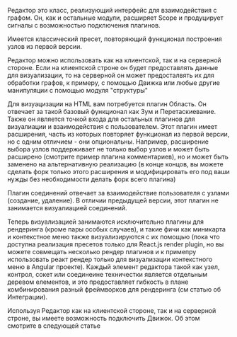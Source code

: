 Редактор это класс, реализующий интерфейс для взаимодействия с графом. Он, как и остальные модули, расширяет Scope и продуцирует сигналы с возможностью подключения плагинов.

Имеется классический пресет, повторяющий функционал построения узлов из первой версии.

Редактор можно использовать как на клиентской, так и на серверной стороне. Если на клиентской строне он будет предоставлять данные для визуализации, то на серверной он может предосталвять их для обработки графов, к примеру, с помощью Движка или любые другие манипуляции с помощью модуля "структуры"

Для визуацизации на HTML вам потребуется плагин Область. Он отвечает за такой базовый функционал как Зум и Перетаскиевание. Также он является точкой входа для остальных плагинов для визуалиации и взаимодействия с пользователем. Этот плагин имеет расширения, часть из которых повторяет функционал из первой версии, но с одним отличием - они опциональны. Например, расширение выбора узлов поддерживает не только выбор узлов и может быть расширено (смотрите пример плагина комментариев), но и может быть заменено на альтернативную реализацию (в конце концов, вы можете сделать форк только этого расширения и модифицировать его под ваши нужды без необходимости делать форк всего плагина)

Плагин соединений отвечает за взаимодействие пользователя с узлами (создание, удаление). В отличии предыдущей версии, этот плагин не занимается визуалиацией соединений.

Теперь визуализацией занимаются исключительно плагины для рендеринга (кроме пары особых случаев), и такие фичи как миникарта и контекстное меню также визуализируются с их помощью (пока что доступна реализация пресетов только для React.js render plugin, но вы можете совмещать несколько рендер плагинов и к примепру использовать реакт рендер только для визуализации контекстного меню в Angular проекте). Каждый элемент редактора такой как узел, контрол, сокет или соединеине техничестки является отдельным деревом елементов, и это предоставляет гибкость в плане комбинирования разный фреймворков для рендеринга (см статью об Интеграции).

Используя Редактор как на клиентской стороне, так и на серверной строне, вы имеете возможность подключить Движок. Об этом смотрите в следующей статье
